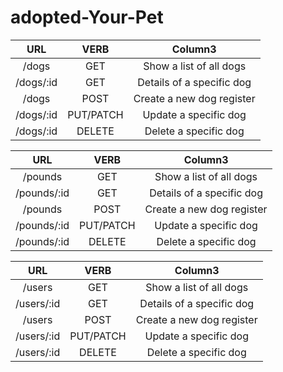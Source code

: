 # adopted-Your-Pet

| URL     |            VERB           | Column3              
|:-------:|:--------------------------:|:--------------------:
|/dogs   | GET             |  Show a list of all dogs |
|/dogs/:id| GET             | Details of a specific dog |
|/dogs    | POST            | Create a new dog register |
|/dogs/:id| PUT/PATCH       | Update a specific dog |
|/dogs/:id| DELETE          | Delete a specific dog |


| URL     |            VERB           | Column3              
|:-------:|:--------------------------:|:--------------------:
|/pounds      | GET       |  Show a list of all dogs |
|/pounds/:id  | GET       | Details of a specific dog |
|/pounds      | POST      | Create a new dog register |
|/pounds/:id  | PUT/PATCH | Update a specific dog |
|/pounds/:id  | DELETE    | Delete a specific dog |

| URL     |            VERB           | Column3              
|:-------:|:--------------------------:|:--------------------:
|/users      | GET       |  Show a list of all dogs |
|/users/:id  | GET       | Details of a specific dog |
|/users      | POST      | Create a new dog register |
|/users/:id  | PUT/PATCH | Update a specific dog |
|/users/:id  | DELETE    | Delete a specific dog |